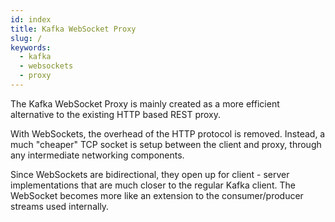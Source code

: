 ```yaml
---
id: index
title: Kafka WebSocket Proxy 
slug: /
keywords:
  - kafka  
  - websockets
  - proxy
---
```


The Kafka WebSocket Proxy is mainly created as a more efficient alternative to
the existing HTTP based REST proxy.

With WebSockets, the overhead of the HTTP protocol is removed. Instead, a much
"cheaper" TCP socket is setup between the client and proxy, through any
intermediate networking components.

Since WebSockets are bidirectional, they open up for client - server
implementations that are much closer to the regular Kafka client. The WebSocket
becomes more like an extension to the consumer/producer streams used internally. 
